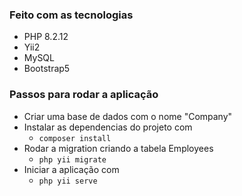 ### Feito com as tecnologias
- PHP 8.2.12
- Yii2
- MySQL
- Bootstrap5

### Passos para rodar a aplicação
- Criar uma base de dados com o nome "Company"
- Instalar as dependencias do projeto com
    - ```composer install```
- Rodar a migration criando a tabela Employees 
    - ```php yii migrate```
- Iniciar a aplicação com
    - ```php yii serve``` 

